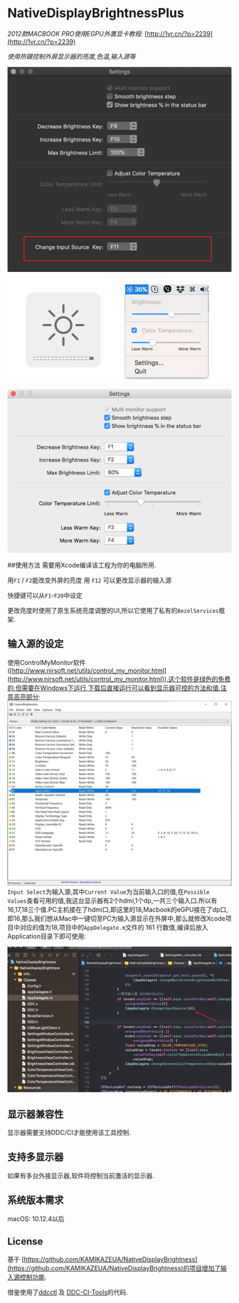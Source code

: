 # NativeDisplayBrightnessPlus

*2012款MACBOOK PRO使用EGPU外置显卡教程:*  [http://1vr.cn/?p=2239](http://1vr.cn/?p=2239)

*使用热键控制外屏显示器的亮度,色温,输入源等*

![](Info/NewUI.jpg)

![](Info/nativeUI.png)

![](Info/Settings.png)

##使用方法
需要用Xcode编译该工程为你的电脑所用.

用`F1` /  `F2`能改变外屏的亮度
用 `F12`  可以更改显示器的输入源

快捷键可以从`F1`-`F20`中设定

更改亮度时使用了原生系统亮度调整的UI,所以它使用了私有的`BezelServices`框架.

## 输入源的设定

使用ControlMyMonitor软件([http://www.nirsoft.net/utils/control_my_monitor.html](http://www.nirsoft.net/utils/control_my_monitor.html)),这个软件是绿色的免费的.但需要在Windows下运行,下载后直接运行可以看到显示器可控的方法和值,注意高亮部分:
![](Info/monitor.jpg)
`Input Select`为输入源,其中`Current Value`为当前输入口的值,在`Possible Values`查看可用的值,我这台显示器有2个hdmi,1个dp,一共三个输入口.所以有16,17,18三个值.PC主机接在了hdmi口,即这里的18,Macbook的eGPU接在了dp口,即16,那么我们想从Mac中一键切至PC为输入源显示在外屏中,那么就修改Xcode项目中对应的值为18,项目中的`AppDelegate.m`文件的 161 行数值,编译后放入Application目录下即可使用:

![](Info/code.jpg)


## 显示器兼容性

显示器需要支持DDC/CI才能使用该工具控制.

## 支持多显示器

如果有多台外接显示器,软件将控制当前激活的显示器.

## 系统版本需求

macOS: 10.12.4以后

## License
基于 [https://github.com/KAMIKAZEUA/NativeDisplayBrightness](https://github.com/KAMIKAZEUA/NativeDisplayBrightness)的项目增加了输入源控制功能.

借鉴使用了[ddcctl](https://github.com/kfix/ddcctl) 及 [DDC-CI-Tools](https://github.com/jontaylor/DDC-CI-Tools-for-OS-X)的代码.

